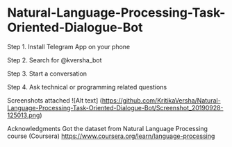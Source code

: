 # Natural-Language-Processing-Task-Oriented-Dialogue-Bot

Step 1. Install Telegram App on your phone

Step 2. Search for @kversha_bot

Step 3. Start a conversation

Step 4. Ask technical or programming related questions

Screenshots attached
![Alt text]
(https://github.com/KritikaVersha/Natural-Language-Processing-Task-Oriented-Dialogue-Bot/Screenshot_20190928-125013.png)





Acknowledgments
Got the dataset from Natural Language Processing course (Coursera) https://www.coursera.org/learn/language-processing
